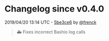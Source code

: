 # Changelog since v0.4.0

2019/04/20 13:14 UTC - [5be3ce6](https://github.com/hassio-addons/addon-motioneye/commit/5be3ce67378967d240fa7e401f0ad1ef81bc3cd8) by [@frenck](https://github.com/frenck)
> :ambulance: Fixes incorrect Bashio log calls 

